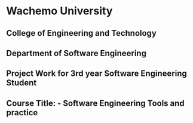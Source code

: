 # Wachemo University

## College of Engineering and Technology

## Department of Software Engineering

## Project Work for 3rd year Software Engineering Student

## Course Title: - Software Engineering Tools and practice
